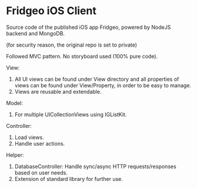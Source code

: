 # Fridgeo iOS Client
Source code of the published iOS app Fridgeo, powered by NodeJS backend and MongoDB.

(for security reason, the original repo is set to private)

Followed MVC pattern.
No storyboard used (100% pure code).

View:
1. All UI views can be found under View directory and all properties of views can be found under View/Property, in order to be easy to manage.
2. Views are reusable and extendable.

Model:
1. For multiple UICollectionViews using IGListKit.

Controller:
1. Load views.
2. Handle user actions.

Helper:
1. DatabaseController: Handle sync/async HTTP requests/responses based on user needs.
2. Extension of standard library for further use.
